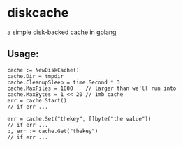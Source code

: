 diskcache
=========

a simple disk-backed cache in golang

Usage:
------

	cache := NewDiskCache()
	cache.Dir = tmpdir
	cache.CleanupSleep = time.Second * 3
	cache.MaxFiles = 1000    // larger than we'll run into
	cache.MaxBytes = 1 << 20 // 1mb cache
	err = cache.Start()
	// if err ...
	
	err = cache.Set("thekey", []byte("the value"))
	// if err ...
	b, err := cache.Get("thekey")
	// if err ...
